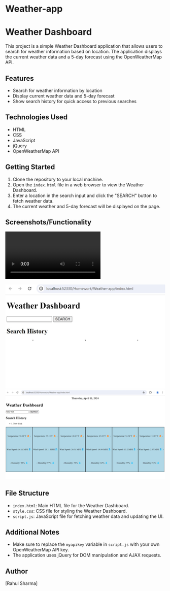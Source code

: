 # Weather-app
# Weather Dashboard

This project is a simple Weather Dashboard application that allows users to search for weather information based on location. The application displays the current weather data and a 5-day forecast using the OpenWeatherMap API.

## Features
- Search for weather information by location
- Display current weather data and 5-day forecast
- Show search history for quick access to previous searches

## Technologies Used
- HTML
- CSS
- JavaScript
- jQuery
- OpenWeatherMap API

## Getting Started
1. Clone the repository to your local machine.
2. Open the `index.html` file in a web browser to view the Weather Dashboard.
3. Enter a location in the search input and click the "SEARCH" button to fetch weather data.
4. The current weather and 5-day forecast will be displayed on the page.

## Screenshots/Functionality
<video controls src="Assets/Functionality.mp4" title="Title"></video>

![alt text](<Assets/Main Page.jpg>)
![alt text](<Assets/Search .jpg>)

## File Structure
- `index.html`: Main HTML file for the Weather Dashboard.
- `style.css`: CSS file for styling the Weather Dashboard.
- `script.js`: JavaScript file for fetching weather data and updating the UI.

## Additional Notes
- Make sure to replace the `myapikey` variable in `script.js` with your own OpenWeatherMap API key.
- The application uses jQuery for DOM manipulation and AJAX requests.

## Author
[Rahul Sharma]